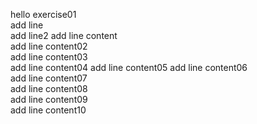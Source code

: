 hello exercise01  
add line  
add line2 
  add line content  
  add line content02  
  add line content03  
  add line content04 
  add line content05 
  add line content06  
  add line content07  
  add line content08  
  add line content09  
  add line content10
